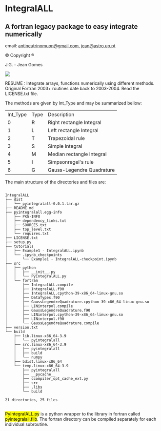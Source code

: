 # IntegralALL
##  A fortran legacy package to easy integrate numerically
email: antineutrinomuon@gmail.com, jean@astro.up.pt

© Copyright ®

J.G. - Jean Gomes

<img src='https://cdn.jsdelivr.net/gh/devicons/devicon/icons/devicon/devicon-original.svg'>

RESUME : Integrate arrays, functions numerically using different
methods. Original Fortran 2003+ routines date back to 2003-2004. Read the
LICENSE.txt file.

The methods are given by Int_Type and may be summarized bellow:


<table>
<tr><td>Int_Type</td><td>Type</td><td>Description</td></tr>
<tr><td>0<td>R</td><td>Right rectangle Integral  </td></tr>
<tr><td>1<td>L</td><td>Left rectangle Integral   </td></tr>
<tr><td>2<td>T</td><td>Trapezoidal rule          </td></tr>
<tr><td>3<td>S</td><td>Simple Integral           </td></tr>
<tr><td>4<td>M</td><td>Median rectangle Integral </td></tr>
<tr><td>5<td>I</td><td>Simpsonregel's rule       </td></tr>
<tr><td>6<td>G</td><td>Gauss-Legendre Quadrature </td></tr>
</table>

The main structure of the directories and files are:

<pre>
<code>
IntegralALL
├── dist
│   └── pyintegralall-0.0.1.tar.gz
├── README.md
├── pyintegralall.egg-info
│   ├── PKG-INFO
│   ├── dependency_links.txt
│   ├── SOURCES.txt
│   ├── top_level.txt
│   └── requires.txt
├── LICENSE.txt
├── setup.py
├── tutorials
│   ├── Example1 - IntegralALL.ipynb
│   └── .ipynb_checkpoints
│       └── Example1 - IntegralALL-checkpoint.ipynb
├── src
│   ├── python
│   │   ├── __init__.py
│   │   └── PyIntegralALL.py
│   └── fortran
│       ├── IntegralALL.compile
│       ├── IntegralALL.f90
│       ├── IntegralALL.cpython-39-x86_64-linux-gnu.so
│       ├── DataTypes.f90
│       ├── GaussLegendreQuadrature.cpython-39-x86_64-linux-gnu.so
│       ├── LINinterpol.compile
│       ├── GaussLegendreQuadrature.f90
│       ├── LINinterpol.cpython-39-x86_64-linux-gnu.so
│       ├── LINinterpol.f90
│       └── GaussLegendreQuadrature.compile
├── version.txt
└── build
    ├── lib.linux-x86_64-3.9
    │   └── pyintegralall
    ├── src.linux-x86_64-3.9
    │   ├── pyintegralall
    │   ├── build
    │   └── numpy
    ├── bdist.linux-x86_64
    └── temp.linux-x86_64-3.9
        ├── pyintegralall
        ├── __pycache__
        ├── ccompiler_opt_cache_ext.py
        ├── src
        ├── .libs
        └── build

21 directories, 25 files
</code>
</pre>

<mark>PyIntegralALL.py</mark> is a python wrapper to the library in fortran
called <mark>pyintegralall.flib</mark>. The fortran directory can be compiled
separately for each individual subroutine.
